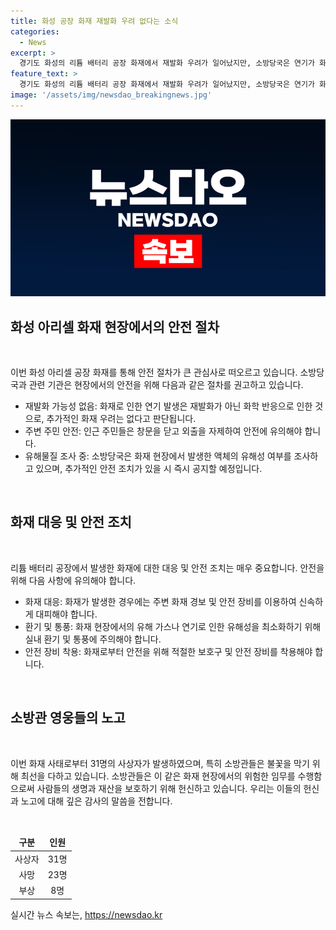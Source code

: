 ```yaml
---
title: 화성 공장 화재 재발화 우려 없다는 소식
categories:
  - News
excerpt: >
  경기도 화성의 리튬 배터리 공장 화재에서 재발화 우려가 일어났지만, 소방당국은 연기가 화학 반응에 의한 것으로 보고, 재발화는 아니라고 밝혀냈습니다. 지난 날의 화재로부터 31명의 사상자가 발생한 가운데, 소방관들이 현장에 투입되어 대응하고 있습니다. 인근 주민들에게 안전에 유의할 것을 당부하며, 화학물질의 유해성 여부 등을 조사하고 있습니다. (150자)
feature_text: >
  경기도 화성의 리튬 배터리 공장 화재에서 재발화 우려가 일어났지만, 소방당국은 연기가 화학 반응에 의한 것으로 보고, 재발화는 아니라고 밝혀냈습니다. 지난 날의 화재로부터 31명의 사상자가 발생한 가운데, 소방관들이 현장에 투입되어 대응하고 있습니다. 인근 주민들에게 안전에 유의할 것을 당부하며, 화학물질의 유해성 여부 등을 조사하고 있습니다. (150자)
image: '/assets/img/newsdao_breakingnews.jpg'
---
```


<p><img src="/assets/img/newsdao_breakingnews.jpg" alt="koreaapp 속보" /></p>

<h2 data-ke-size="size26">화성 아리셀 화재 현장에서의 안전 절차</h2>

<p data-ke-size="size16">&nbsp;</p>

<p>이번 화성 아리셀 공장 화재를 통해 안전 절차가 큰 관심사로 떠오르고 있습니다. 소방당국과 관련 기관은 현장에서의 안전을 위해 다음과 같은 절차를 권고하고 있습니다.</p>

<ul>
<li>재발화 가능성 없음: 화재로 인한 연기 발생은 재발화가 아닌 화학 반응으로 인한 것으로, 추가적인 화재 우려는 없다고 판단됩니다.</li>
<li>주변 주민 안전: 인근 주민들은 창문을 닫고 외출을 자제하여 안전에 유의해야 합니다.</li>
<li>유해물질 조사 중: 소방당국은 화재 현장에서 발생한 액체의 유해성 여부를 조사하고 있으며, 추가적인 안전 조치가 있을 시 즉시 공지할 예정입니다.</li>
</ul>

<p data-ke-size="size16">&nbsp;</p>

<h2 data-ke-size="size26">화재 대응 및 안전 조치</h2>

<p data-ke-size="size16">&nbsp;</p>

<p>리튬 배터리 공장에서 발생한 화재에 대한 대응 및 안전 조치는 매우 중요합니다. 안전을 위해 다음 사항에 유의해야 합니다.</p>

<ul>
<li>화재 대응: 화재가 발생한 경우에는 주변 화재 경보 및 안전 장비를 이용하여 신속하게 대피해야 합니다.</li>
<li>환기 및 통풍: 화재 현장에서의 유해 가스나 연기로 인한 유해성을 최소화하기 위해 실내 환기 및 통풍에 주의해야 합니다.</li>
<li>안전 장비 착용: 화재로부터 안전을 위해 적절한 보호구 및 안전 장비를 착용해야 합니다.</li>
</ul>

<p data-ke-size="size16">&nbsp;</p>

<h2 data-ke-size="size26">소방관 영웅들의 노고</h2>

<p data-ke-size="size16">&nbsp;</p>

<p>이번 화재 사태로부터 31명의 사상자가 발생하였으며, 특히 소방관들은 불꽃을 막기 위해 최선을 다하고 있습니다. 소방관들은 이 같은 화재 현장에서의 위험한 임무를 수행함으로써 사람들의 생명과 재산을 보호하기 위해 헌신하고 있습니다. 우리는 이들의 헌신과 노고에 대해 깊은 감사의 말씀을 전합니다.</p>

<p data-ke-size="size16">&nbsp;</p>

<table>
<thead>
<tr>
<td style="text-align: center; height: 17px;"><b>구분</b></td>
<td style="text-align: center; height: 17px;"><b>인원</b></td>
</tr>
</thead>
<tbody>
<tr>
<td style="text-align: center; height: 17px;">사상자</td>
<td style="text-align: center; height: 17px;">31명</td>
</tr>
<tr>
<td style="text-align: center; height: 17px;">사망</td>
<td style="text-align: center; height: 17px;">23명</td>
</tr>
<tr>
<td style="text-align: center; height: 17px;">부상</td>
<td style="text-align: center; height: 17px;">8명</td>
</tr>
</tbody>
</table>
실시간 뉴스 속보는, <a href="https://newsdao.kr" rel="dofollow">https://newsdao.kr</a>


